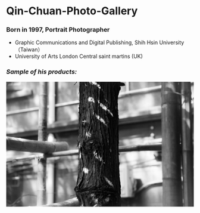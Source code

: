 # Qin-Chuan-Photo-Gallery

### Born in 1997, Portrait Photographer

* Graphic Communications and Digital Publishing, Shih Hsin University（Taiwan）
* University of Arts London Central saint martins (UK)

### *Sample of his products:*


![Image of Cover](https://github.com/zhutianning/Qin-Chuan/blob/master/images/ccover.jpg)
